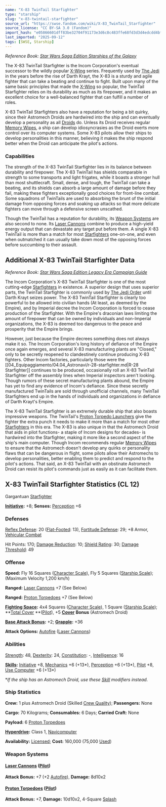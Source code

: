 ```yaml
---
name: "X-83 TwinTail Starfighter"
type: "starship"
slug: "x-83-twintail-starfighter"
source_url: "https://swse.fandom.com/wiki/X-83_TwinTail_Starfighter"
source_license: "CC BY-SA 3.0 (Fandom)"
import_hash: "e05866601dff83be32704f91173e3d6c8c483ffe68fd3d3d4edcdd4bf2dc43ed"
last_imported: "2025-09-12"
tags: [SWSE, Starship]
---
```

*Reference Book: [Star Wars Saga Edition Starships of the Galaxy](https://swse.fandom.com/wiki/Star_Wars_Saga_Edition_Starships_of_the_Galaxy)*

The X-83 TwinTail Starfighter is the Incom Corporation's eventual successor to the wildly popular [X-Wing](https://swse.fandom.com/wiki/X-Wing) series. Frequently used by [The Jedi](https://swse.fandom.com/wiki/The_Jedi) in the years before the rise of Darth Krayt, the X-83 is a sturdy and agile fighter that can take a beating and continue to fight. Built upon many of the same basic principles that made the [X-Wing](https://swse.fandom.com/wiki/X-Wing) so popular, the TwinTail Starfighter relies on its durability as much as its firepower, and it makes an excellent choice for a well-balanced fighter that can fulfill a number of roles.

X-83 TwinTail Starfighters also have a reputation for being a bit quirky, since their Astromech Droids are hardwired into the ship and can eventually develop a personality as all [Droids](https://swse.fandom.com/wiki/Droids) do. Unless its Droid receives regular [Memory Wipes](https://swse.fandom.com/wiki/Memory_Wipes), a ship can develop idiosyncrasies as the Droid exerts more control over its computer systems. Some X-83 pilots allow their ships to develop personalities in this manner, believing it makes the ship respond better when the Droid can anticipate the pilot's actions.

### Capabilities
The strength of the X-83 TwinTail Starfighter lies in its balance between durability and firepower. The X-83 TwinTail has shields comparable in strength to some transports and light frigates, while it boasts a stronger hull than most shuttlecraft. Small, dense, and tough, the TwinTail can take a beating, and its shields can absorb a large amount of damage before they fail, making these fighters exceptionally good choices for front-line combat. Some squadrons of TwinTails are used to absorbing the brunt of the initial damage from opposing forces and soaking up attacks so that more delicate fighters can move through a defensive screen unscathed.

Though the TwinTail has a reputation for durability, its [Weapon Systems](https://swse.fandom.com/wiki/Weapon_Systems) are also second to none. Its [Laser Cannons](https://swse.fandom.com/wiki/Laser_Cannons) combine to produce a high-yield energy output that can devastate any target put before them. A single X-83 TwinTail is more than a match for most [Starfighters](https://swse.fandom.com/wiki/Starfighters) one-on-one, and even when outmatched it can usually take down most of the opposing forces before succumbing to their assault.
## Additional X-83 TwinTail Starfighter Data
*Reference Book: [Star Wars Saga Edition Legacy Era Campaign Guide](https://swse.fandom.com/wiki/Star_Wars_Saga_Edition_Legacy_Era_Campaign_Guide)*

The Incom Corporation's X-83 TwinTail Starfighter is one of the most cutting-edge [Starfighters](https://swse.fandom.com/wiki/Starfighters) in existence. A superior design that uses superior parts, the TwinTail Starfighter is commonly used by [The Jedi Order](https://swse.fandom.com/wiki/The_Jedi_Order) until Darth Krayt seizes power. The X-83 TwinTail Starfighter is clearly too powerful to be allowed into civilian hands (At least, as deemed by the Empire), and by Imperial decree the Incom Corporation is forced to cease production of the Starfighter. With the Empire's draconian laws limiting the amount of firepower that can be owned by individuals and non-Imperial organizations, the X-83 is deemed too dangerous to the peace and prosperity that the Empire brings.

However, just because the Empire decrees something does not always make it so. The Incom Corporation's long history of defiance of the Empire once again emerges, and several X-83 manufacturing plants are "Closed," only to be secretly reopened to clandestinely continue producing X-83 fighters. Other Incom factories, particularly those were the [[04_Equipaggiamento/04.04_Astronavi/r-28-starfighter.md|R-28 Starfighter]] continues to be produced, occasionally roll an X-83 TwinTail Starfighter off the assembly lines when Imperial inspectors aren't looking. Though rumors of these secret manufacturing plants abound, the Empire has yet to find any evidence of Incom's defiance. Since these secretly manufactured TwinTails are sold through unofficial channels, many TwinTail Starfighters end up in the hands of individuals and organizations in defiance of Darth Krayt's Empire.

The X-83 TwinTail Starfighter is an extremely durable ship that also boasts impressive weapons. The TwinTail's [Proton Torpedo Launchers](https://swse.fandom.com/wiki/Proton_Torpedo_Launchers) give the fighter the extra punch it needs to make it more than a match for most other [Starfighters](https://swse.fandom.com/wiki/Starfighters) in this era. The X-83 is also unique in that the Astromech Droid that aids in pilot functions- a staple of Incom designs for decades- is hardwired into the Starfighter, making it more like a second aspect of the ship's main computer. Though Incom recommends regular [Memory Wipes](https://swse.fandom.com/wiki/Memory_Wipes) to ensure that the Astromech doesn't develop any quirks or personality flaws that can be dangerous in flight, some pilots allow their Astromechs to develop personalities, better enabling them to predict and respond to the pilot's actions. That said, an X-83 TwinTail with an obstinate Astromech Droid can resist its pilot's commands just as easily as it can facilitate them.

## X-83 TwinTail Starfighter Statistics (CL 12)
Gargantuan [Starfighter](https://swse.fandom.com/wiki/Starfighter)

**[Initiative](https://swse.fandom.com/wiki/Initiative):** +8; **Senses:** [Perception](https://swse.fandom.com/wiki/Perception) +6
### Defenses
[Reflex Defense](https://swse.fandom.com/wiki/Reflex_Defense_(Vehicles)): 20 ([Flat-Footed](https://swse.fandom.com/wiki/Flat-Footed): 13), [Fortitude Defense](https://swse.fandom.com/wiki/Fortitude_Defense_(Vehicles)): 29; +8 Armor, [Vehicular Combat](https://swse.fandom.com/wiki/Vehicular_Combat)

Hit Points: 170; [Damage Reduction](https://swse.fandom.com/wiki/Damage_Reduction): 10; [Shield Rating](https://swse.fandom.com/wiki/Shield_Rating): 30; [Damage Threshold](https://swse.fandom.com/wiki/Damage_Threshold_(Vehicles)): 49
### Offense
**Speed:** Fly 16 Squares ([Character Scale](https://swse.fandom.com/wiki/Character_Scale)), Fly 5 Squares ([Starship Scale](https://swse.fandom.com/wiki/Starship_Scale)); (Maximum Velocity 1,200 km/h)

**Ranged:** [Laser Cannons](https://swse.fandom.com/wiki/Laser_Cannons) +7 (See Below)

**Ranged:** [Proton Torpedoes](https://swse.fandom.com/wiki/Proton_Torpedoes) +7 (See Below)

**[Fighting Space](https://swse.fandom.com/wiki/Fighting_Space):** 4x4 Squares ([Character Scale](https://swse.fandom.com/wiki/Character_Scale)), 1 Square ([Starship Scale](https://swse.fandom.com/wiki/Starship_Scale)); **[Total Cover](https://swse.fandom.com/wiki/Total_Cover) **([Pilot](https://swse.fandom.com/wiki/Pilot_(Vehicle_Combat))), +5 [**Cover**](https://swse.fandom.com/wiki/Cover) **Bonus** (Astromech Droid)

**[Base Attack Bonus](https://swse.fandom.com/wiki/Base_Attack_Bonus):** +2; **[Grapple](https://swse.fandom.com/wiki/Grapple):** +36

**Attack Options:** [Autofire](https://swse.fandom.com/wiki/Autofire_(Vehicle_Combat)) ([Laser Cannons](https://swse.fandom.com/wiki/Laser_Cannons))
### Abilities
[Strength](https://swse.fandom.com/wiki/Strength): 48, [Dexterity](https://swse.fandom.com/wiki/Dexterity): 24, [Constitution](https://swse.fandom.com/wiki/Constitution): -, [Intelligence](https://swse.fandom.com/wiki/Intelligence): 16

**[Skills](https://swse.fandom.com/wiki/Skills):** [Initiative](https://swse.fandom.com/wiki/Initiative) +8, [Mechanics](https://swse.fandom.com/wiki/Mechanics) +6 (+13*), [Perception](https://swse.fandom.com/wiki/Perception) +6 (+13*), [Pilot](https://swse.fandom.com/wiki/Pilot) +8, [Use Computer](https://swse.fandom.com/wiki/Use_Computer) +6 (+13*)

**If the ship has an Astromech Droid, use these [Skill](https://swse.fandom.com/wiki/Skill) modifiers instead.*
### Ship Statistics
**Crew:** 1 plus Astromech Droid (Skilled [Crew Quality](https://swse.fandom.com/wiki/Crew_Quality)); **Passengers:** None

**Cargo:** 70 Kilograms; **Consumables:** 6 Days; **Carried Craft:** None

**Payload:** 6 [Proton Torpedoes](https://swse.fandom.com/wiki/Proton_Torpedoes)

**[Hyperdrive](https://swse.fandom.com/wiki/Hyperdrive):** Class 1, [Navicomputer](https://swse.fandom.com/wiki/Navicomputer)

**Availability:** [Licensed](https://swse.fandom.com/wiki/Licensed); **Cost:** 160,000 (75,000 [Used](https://swse.fandom.com/wiki/Used))
### Weapon Systems
#### **[Laser Cannons](https://swse.fandom.com/wiki/Laser_Cannons) ([Pilot](https://swse.fandom.com/wiki/Pilot_(Vehicle_Combat)))**
**Attack Bonus:** +7 (+2 [Autofire](https://swse.fandom.com/wiki/Autofire_(Vehicle_Combat))), **Damage:** 8d10x2
#### **[Proton Torpedoes](https://swse.fandom.com/wiki/Proton_Torpedoes) ([Pilot](https://swse.fandom.com/wiki/Pilot_(Vehicle_Combat)))**
**Attack Bonus:** +7, **Damage:** 10d10x2, 4-Square [Splash](https://swse.fandom.com/wiki/Splash)